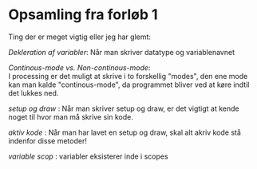 # Opsamling fra forløb 1

Ting der er meget vigtig eller jeg har glemt:


*Dekleration af variabler*: Når man skriver datatype og variablenavnet

*Continous-mode vs. Non-continous-mode*:  
I processing er det muligt at skrive i to forskellig "modes", den ene mode kan man kalde "continous-mode", da programmet bliver ved at køre indtil det lukkes ned.


*setup og draw* : Når man skriver setup og draw, er det vigtigt at kende noget til hvor man må skrive sin kode.

*aktiv kode* : Når man har lavet en setup og draw, skal alt akriv kode stå indenfor disse metoder!




*variable scop* : variabler eksisterer inde i scopes
